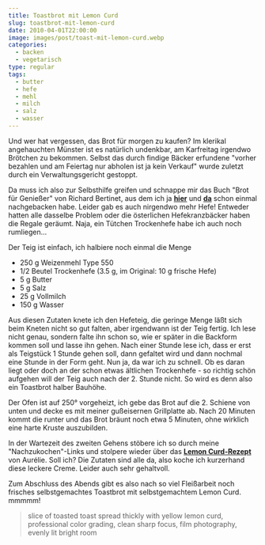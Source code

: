 ```yaml
---
title: Toastbrot mit Lemon Curd
slug: toastbrot-mit-lemon-curd
date: 2010-04-01T22:00:00
image: images/post/toast-mit-lemon-curd.webp
categories: 
  - backen
  - vegetarisch
type: regular
tags: 
  - butter
  - hefe
  - mehl
  - milch
  - salz
  - wasser
---
```


Und wer hat vergessen, das Brot für morgen zu kaufen? Im klerikal angehauchten Münster ist es natürlich undenkbar, am Karfreitag irgendwo Brötchen zu bekommen. Selbst das durch findige Bäcker erfundene "vorher bezahlen und am Feiertag nur abholen ist ja kein Verkauf" wurde zuletzt durch ein Verwaltungsgericht gestoppt. 

Da muss ich also zur Selbsthilfe greifen und schnappe mir das Buch "Brot für Genießer" von Richard Bertinet, aus dem ich ja **[hier](../001-08-03-fougasse)** und **[da](../001-11-08-baguette)** schon einmal nachgebacken habe. Leider gab es auch nirgendwo mehr Hefe! Entweder hatten alle dasselbe Problem oder die österlichen Hefekranzbäcker haben die Regale geräumt. Naja, ein Tütchen Trockenhefe habe ich auch noch rumliegen...

Der Teig ist einfach, ich halbiere noch einmal die Menge

* 250 g Weizenmehl Type 550 
* 1/2 Beutel Trockenhefe (3.5 g, im Original: 10 g frische Hefe) 
* 5 g Butter 
* 5 g Salz 
* 25 g Vollmilch 
* 150 g Wasser

Aus diesen Zutaten knete ich den Hefeteig, die geringe Menge läßt sich beim Kneten nicht so gut falten, aber irgendwann ist der Teig fertig. Ich lese nicht genau, sondern falte ihn schon so, wie er später in die Backform kommen soll und lasse ihn gehen. Nach einer Stunde lese ich, dass er erst als Teigstück 1 Stunde gehen soll, dann gefaltet wird und dann nochmal eine Stunde in der Form geht. Nun ja, da war ich zu schnell. Ob es daran liegt oder doch an der schon etwas ältlichen Trockenhefe - so richtig schön aufgehen will der Teig auch nach der 2. Stunde nicht. So wird es denn also ein Toastbrot halber Bauhöhe.

Der Ofen ist auf 250° vorgeheizt, ich gebe das Brot auf die 2. Schiene von unten und decke es mit meiner gußeisernen Grillplatte ab. Nach 20 Minuten kommt die runter und das Brot bräunt noch etwa 5 Minuten, ohne wirklich eine harte Kruste auszubilden.

In der Wartezeit des zweiten Gehens stöbere ich so durch meine "Nachzukochen"-Links und stolpere wieder über das **[Lemon Curd-Rezept](http://www.franzoesischkochen.de/?p=1192)** von Aurélie. Soll ich? Die Zutaten sind alle da, also koche ich kurzerhand diese leckere Creme. Leider auch sehr gehaltvoll.

Zum Abschluss des Abends gibt es also nach so viel Fleißarbeit noch frisches selbstgemachtes Toastbrot mit selbstgemachtem Lemon Curd. mmmmm!

> slice of toasted toast spread thickly with yellow lemon curd, professional color grading, clean sharp focus, film photography, evenly lit bright room